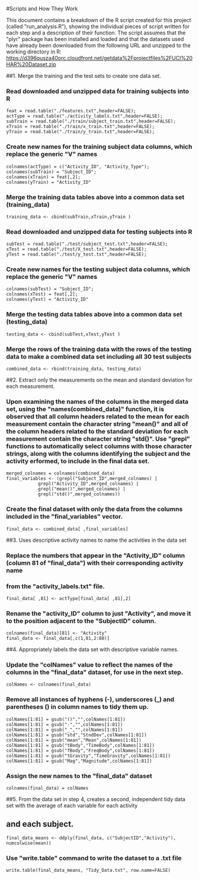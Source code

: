 #Scripts and How They Work

  This document contains a breakdown of the R script created for this project (called "run_analysis.R"), showing the
individual pieces of script written for each step and a description of their function.  The script assumes that the 
"plyr" package has been installed and loaded and that the datasets used have already been downloaded from the following 
URL and unzipped to the working directory in R:
https://d396qusza40orc.cloudfront.net/getdata%2Fprojectfiles%2FUCI%20HAR%20Dataset.zip

##1. Merge the training and the test sets to create one data set.
### Read downloaded and unzipped data for training subjects into R 

    feat = read.table("./features.txt",header=FALSE);
    actType = read.table("./activity_labels.txt",header=FALSE);
    subTrain = read.table("./train/subject_train.txt",header=FALSE);
    xTrain = read.table("./train/x_train.txt",header=FALSE);
    yTrain = read.table("./train/y_train.txt",header=FALSE);

### Create new names for the training subject data columns, which replace the generic "V" names

    colnames(actType) = c("Activity_ID", "Activity_Type");
    colnames(subTrain) = "Subject_ID";
    colnames(xTrain) = feat[,2];
    colnames(yTrain) = "Activity_ID"

### Merge the training data tables above into a common data set (training_data)

    training_data <- cbind(subTrain,xTrain,yTrain )

### Read downloaded and unzipped data for testing subjects into R 

    subTest = read.table("./test/subject_test.txt",header=FALSE);
    xTest = read.table("./test/X_test.txt",header=FALSE);
    yTest = read.table("./test/y_test.txt",header=FALSE);

### Create new names for the testing subject data columns, which replace the generic "V" names

    colnames(subTest) = "Subject_ID";
    colnames(xTest) = feat[,2];
    colnames(yTest) = "Activity_ID"

### Merge the testing data tables above into a common data set (testing_data)

    testing_data <- cbind(subTest,xTest,yTest )

### Merge the rows of the training data with the rows of the testing data to make a combined data set including all 30   test subjects

    combined_data <- rbind(training_data, testing_data)

##2.  Extract only the measurements on the mean and standard deviation for each measurement.

### Upon examining the names of the columns in the merged data set, using the "names(combined_data)" function, it is  observed that all column headers related to the mean for each measurement contain the character string "mean()" and all of the column headers related to the standard deviation for each measurement contain the character string "std()".  Use "grepl" functions to automatically select columns with those character strings, along with the columns identifying the subject and the activity erformed, to include in the final data set.

    merged_colnames = colnames(combined_data) 
    final_variables <- (grepl("Subject_ID",merged_colnames) | 
                grepl("Activity_ID",merged_colnames) |
                grepl("mean()",merged_colnames) | 
                grepl("std()",merged_colnames))

### Create the final dataset with only the data from the columns included in the "final_variables" vector.

    final_data <- combined_data[ ,final_variables]

##3. Uses descriptive activity names to name the activities in the data set

### Replace the numbers that appear in the "Activity_ID" column (column 81 of "final_data") with their corresponding activity name 
### from the "activity_labels.txt" file.

    final_data[ ,81] <- actType[final_data[ ,81],2]

### Rename the "activity_ID" column to just "Activity", and move it to the position adjacent to the "SubjectID" column.

    colnames(final_data)[81] <- "Activity"
    final_data <- final_data[,c(1,81,2:80)]

##4. Appropriately labels the data set with descriptive variable names.

### Update the "colNames" value to reflect the names of the columns in the "final_data" dataset, for use in the next step.

    colNames <- colnames(final_data)

### Remove all instances of hyphens (-), underscores (_) and parentheses () in column names to tidy them up.

    colNames[1:81] = gsub("()","",colNames[1:81])
    colNames[1:81] = gsub("-","",colNames[1:81])
    colNames[1:81] = gsub("_","",colNames[1:81])
    colNames[1:81] = gsub("std","StndDev",colNames[1:81])
    colNames[1:81] = gsub("mean","Mean",colNames[1:81])
    colNames[1:81] = gsub("tBody","TimeBody",colNames[1:81])
    colNames[1:81] = gsub("fBody","FreqBody",colNames[1:81])
    colNames[1:81] = gsub("tGravity","TimeGravity",colNames[1:81])
    colNames[1:81] = gsub("Mag","Magnitude",colNames[1:81])

### Assign the new names to the "final_data" dataset

    colnames(final_data) = colNames

##5. From the data set in step 4, creates a second, independent tidy data set with the average of each variable for each activity
##   and each subject.

    final_data_means <- ddply(final_data, c("SubjectID","Activity"), numcolwise(mean))

### Use "write.table" command to write the dataset to a .txt file

    write.table(final_data_means, "Tidy_Data.txt", row.name=FALSE)
